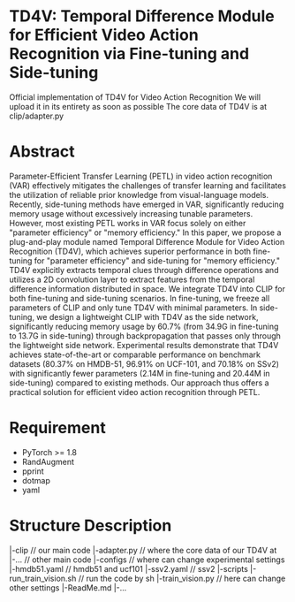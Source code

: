 # TD4V: Temporal Difference Module for Efficient Video Action Recognition via Fine-tuning and Side-tuning
Official implementation of TD4V for Video Action Recognition
We will upload it in its entirety as soon as possible
The core data of TD4V is at clip/adapter.py
# Abstract
Parameter-Efficient Transfer Learning (PETL) in video action recognition (VAR) effectively mitigates the challenges of transfer learning and facilitates the utilization of reliable prior knowledge from visual-language models. Recently, side-tuning methods have emerged in VAR, significantly reducing memory usage without excessively increasing tunable parameters. However, most existing PETL works in VAR focus solely on either "parameter efficiency" or "memory efficiency." In this paper, we propose a plug-and-play module named Temporal Difference Module for Video Action Recognition (TD4V), which achieves superior performance in both fine-tuning for "parameter efficiency" and side-tuning for "memory efficiency." TD4V explicitly extracts temporal clues through difference operations and utilizes a 2D convolution layer to extract features from the temporal difference information distributed in space. We integrate TD4V into CLIP for both fine-tuning and side-tuning scenarios. In fine-tuning, we freeze all parameters of CLIP and only tune TD4V with minimal parameters. In side-tuning, we design a lightweight CLIP with TD4V as the side network, significantly reducing memory usage by 60.7% (from 34.9G in fine-tuning to 13.7G in side-tuning) through backpropagation that passes only through the lightweight side network. Experimental results demonstrate that TD4V achieves state-of-the-art or comparable performance on benchmark datasets (80.37% on HMDB-51, 96.91% on UCF-101, and 70.18% on SSv2) with significantly fewer parameters (2.14M in fine-tuning and 20.44M in side-tuning) compared to existing methods. Our approach thus offers a practical solution for efficient video action recognition through PETL.
# Requirement
- PyTorch >= 1.8
- RandAugment
- pprint
- dotmap
- yaml
# Structure Description
|-clip  // our main code
 |-adapter.py  // where the core data of our TD4V at
 |-...  // other main code
|-configs  // where can change experimental settings
 |-hmdb51.yaml  // hmdb51 and ucf101
 |-ssv2.yaml  // ssv2
|-scripts
 |-run_train_vision.sh  // run the code by sh
|-train_vision.py  // here can change other settings
|-ReadMe.md
|-...
